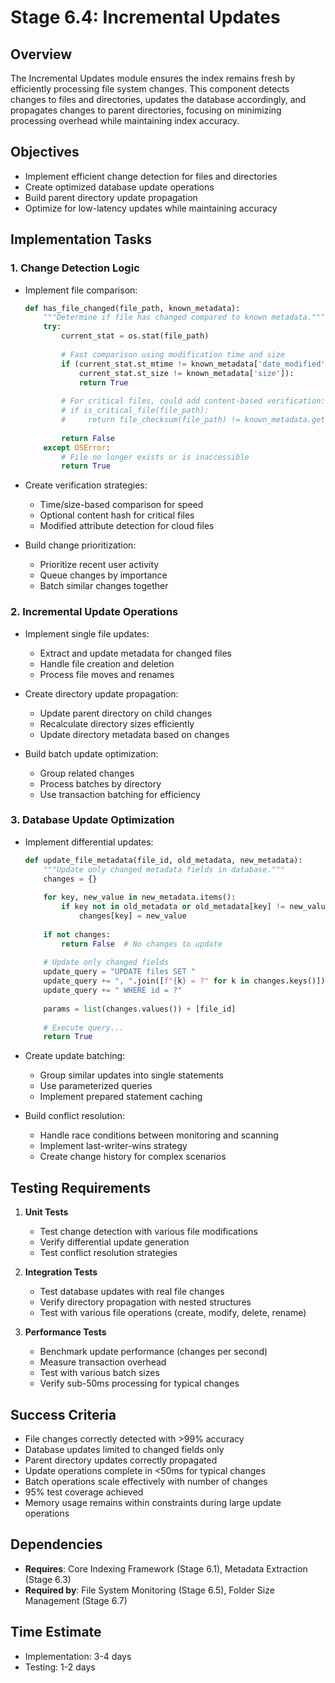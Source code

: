 # Stage 6.4: Incremental Updates

## Overview

The Incremental Updates module ensures the index remains fresh by efficiently processing file system changes. This component detects changes to files and directories, updates the database accordingly, and propagates changes to parent directories, focusing on minimizing processing overhead while maintaining index accuracy.

## Objectives

- Implement efficient change detection for files and directories
- Create optimized database update operations
- Build parent directory update propagation
- Optimize for low-latency updates while maintaining accuracy

## Implementation Tasks

### 1. Change Detection Logic

- Implement file comparison:
  ```python
  def has_file_changed(file_path, known_metadata):
      """Determine if file has changed compared to known metadata."""
      try:
          current_stat = os.stat(file_path)
          
          # Fast comparison using modification time and size
          if (current_stat.st_mtime != known_metadata['date_modified'] or
              current_stat.st_size != known_metadata['size']):
              return True
              
          # For critical files, could add content-based verification:
          # if is_critical_file(file_path):
          #     return file_checksum(file_path) != known_metadata.get('checksum')
              
          return False
      except OSError:
          # File no longer exists or is inaccessible
          return True
  ```

- Create verification strategies:
  - Time/size-based comparison for speed
  - Optional content hash for critical files
  - Modified attribute detection for cloud files

- Build change prioritization:
  - Prioritize recent user activity
  - Queue changes by importance
  - Batch similar changes together

### 2. Incremental Update Operations

- Implement single file updates:
  - Extract and update metadata for changed files
  - Handle file creation and deletion
  - Process file moves and renames

- Create directory update propagation:
  - Update parent directory on child changes
  - Recalculate directory sizes efficiently
  - Update directory metadata based on changes

- Build batch update optimization:
  - Group related changes
  - Process batches by directory
  - Use transaction batching for efficiency

### 3. Database Update Optimization

- Implement differential updates:
  ```python
  def update_file_metadata(file_id, old_metadata, new_metadata):
      """Update only changed metadata fields in database."""
      changes = {}
      
      for key, new_value in new_metadata.items():
          if key not in old_metadata or old_metadata[key] != new_value:
              changes[key] = new_value
              
      if not changes:
          return False  # No changes to update
          
      # Update only changed fields
      update_query = "UPDATE files SET "
      update_query += ", ".join([f"{k} = ?" for k in changes.keys()])
      update_query += " WHERE id = ?"
      
      params = list(changes.values()) + [file_id]
      
      # Execute query...
      return True
  ```

- Create update batching:
  - Group similar updates into single statements
  - Use parameterized queries
  - Implement prepared statement caching

- Build conflict resolution:
  - Handle race conditions between monitoring and scanning
  - Implement last-writer-wins strategy
  - Create change history for complex scenarios

## Testing Requirements

1. **Unit Tests**
   - Test change detection with various file modifications
   - Verify differential update generation
   - Test conflict resolution strategies

2. **Integration Tests**
   - Test database updates with real file changes
   - Verify directory propagation with nested structures
   - Test with various file operations (create, modify, delete, rename)

3. **Performance Tests**
   - Benchmark update performance (changes per second)
   - Measure transaction overhead
   - Test with various batch sizes
   - Verify sub-50ms processing for typical changes

## Success Criteria

- File changes correctly detected with >99% accuracy
- Database updates limited to changed fields only
- Parent directory updates correctly propagated
- Update operations complete in <50ms for typical changes
- Batch operations scale effectively with number of changes
- 95% test coverage achieved
- Memory usage remains within constraints during large update operations

## Dependencies

- **Requires**: Core Indexing Framework (Stage 6.1), Metadata Extraction (Stage 6.3)
- **Required by**: File System Monitoring (Stage 6.5), Folder Size Management (Stage 6.7)

## Time Estimate

- Implementation: 3-4 days
- Testing: 1-2 days
